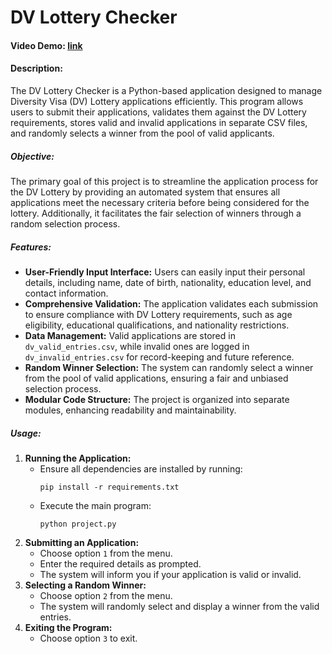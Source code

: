 # DV Lottery Checker

#### Video Demo: [link](https://youtu.be/dndkHV06z54)

#### Description:
The DV Lottery Checker is a Python-based application designed to manage Diversity Visa (DV) Lottery applications efficiently. This program allows users to submit their applications, validates them against the DV Lottery requirements, stores valid and invalid applications in separate CSV files, and randomly selects a winner from the pool of valid applicants.

##### **Objective:**
The primary goal of this project is to streamline the application process for the DV Lottery by providing an automated system that ensures all applications meet the necessary criteria before being considered for the lottery. Additionally, it facilitates the fair selection of winners through a random selection process.

##### **Features:**
- **User-Friendly Input Interface:** Users can easily input their personal details, including name, date of birth, nationality, education level, and contact information.
- **Comprehensive Validation:** The application validates each submission to ensure compliance with DV Lottery requirements, such as age eligibility, educational qualifications, and nationality restrictions.
- **Data Management:** Valid applications are stored in `dv_valid_entries.csv`, while invalid ones are logged in `dv_invalid_entries.csv` for record-keeping and future reference.
- **Random Winner Selection:** The system can randomly select a winner from the pool of valid applications, ensuring a fair and unbiased selection process.
- **Modular Code Structure:** The project is organized into separate modules, enhancing readability and maintainability.

##### **Usage:**
1. **Running the Application:**
   - Ensure all dependencies are installed by running:
     ```
     pip install -r requirements.txt
     ```
   - Execute the main program:
     ```
     python project.py
     ```
2. **Submitting an Application:**
   - Choose option `1` from the menu.
   - Enter the required details as prompted.
   - The system will inform you if your application is valid or invalid.
3. **Selecting a Random Winner:**
   - Choose option `2` from the menu.
   - The system will randomly select and display a winner from the valid entries.
4. **Exiting the Program:**
   - Choose option `3` to exit.
